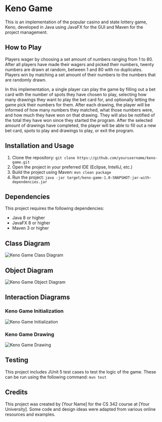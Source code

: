 # Keno Game

This is an implementation of the popular casino and state lottery game, Keno, developed in Java using JavaFX for the GUI and Maven for the project management.

## How to Play

Players wager by choosing a set amount of numbers ranging from 1 to 80. After all players have made their wagers and picked their numbers, twenty numbers are drawn at random, between 1 and 80 with no duplicates. Players win by matching a set amount of their numbers to the numbers that are randomly drawn.

In this implementation, a single player can play the game by filling out a bet card with the number of spots they have chosen to play, selecting how many drawings they want to play the bet card for, and optionally letting the game pick their numbers for them. After each drawing, the player will be informed of how many numbers they matched, what those numbers were, and how much they have won on that drawing. They will also be notified of the total they have won since they started the program. After the selected amount of drawings have completed, the player will be able to fill out a new bet card, spots to play and drawings to play, or exit the program.

## Installation and Usage

1. Clone the repository: `git clone https://github.com/yourusername/keno-game.git`
2. Open the project in your preferred IDE (Eclipse, IntelliJ, etc.)
3. Build the project using Maven: `mvn clean package`
4. Run the project: `java -jar target/keno-game-1.0-SNAPSHOT-jar-with-dependencies.jar`

## Dependencies

This project requires the following dependencies:

- Java 8 or higher
- JavaFX 8 or higher
- Maven 3 or higher

## Class Diagram

![Keno Game Class Diagram](./KenoGame_Class_Diagram.png)

## Object Diagram

![Keno Game Object Diagram](./KenoGame_Object_Diagram.png)

## Interaction Diagrams

### Keno Game Initialization

![Keno Game Initialization](./KenoGame_Initialization.png)

### Keno Game Drawing

![Keno Game Drawing](./KenoGame_Drawing.png)

## Testing

This project includes JUnit 5 test cases to test the logic of the game. These can be run using the following command: `mvn test`

## Credits

This project was created by [Your Name] for the CS 342 course at [Your University]. Some code and design ideas were adapted from various online resources and examples.
